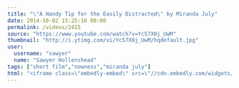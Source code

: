 ```yaml
---
title: "\"A Handy Tip for the Easily Distracted\" by Miranda July"
date: 2014-10-02 15:25:16 00:00
permalink: /videos/2415
source: "https://www.youtube.com/watch?v=Yc57X0j_UwM"
thumbnail: "http://i.ytimg.com/vi/Yc57X0j_UwM/hqdefault.jpg"
user:
  username: "sawyer"
  name: "Sawyer Hollenshead"
tags: ["short film","nowness","miranda july"]
html: "<iframe class=\"embedly-embed\" src=\"//cdn.embedly.com/widgets/media.html?src=http%3A%2F%2Fwww.youtube.com%2Fembed%2FYc57X0j_UwM%3Fwmode%3Dtransparent%26feature%3Doembed&wmode=transparent&url=http%3A%2F%2Fwww.youtube.com%2Fwatch%3Fv%3DYc57X0j_UwM&image=http%3A%2F%2Fi.ytimg.com%2Fvi%2FYc57X0j_UwM%2Fhqdefault.jpg&key=daaebf4d9cdd46779200162d0ca86e20&type=text%2Fhtml&schema=youtube\" width=\"854\" height=\"480\" scrolling=\"no\" frameborder=\"0\" allowfullscreen></iframe>"
---
```


